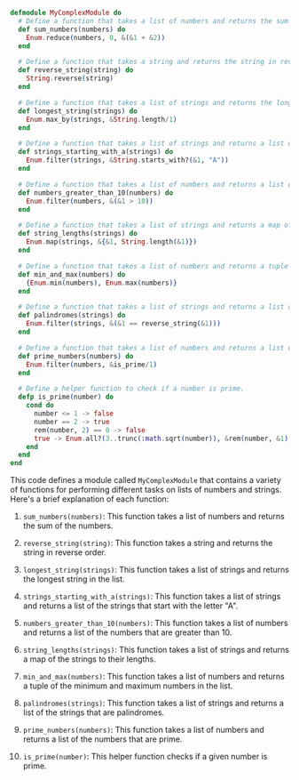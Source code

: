 ```elixir
defmodule MyComplexModule do
  # Define a function that takes a list of numbers and returns the sum of the numbers.
  def sum_numbers(numbers) do
    Enum.reduce(numbers, 0, &(&1 + &2))
  end

  # Define a function that takes a string and returns the string in reverse order.
  def reverse_string(string) do
    String.reverse(string)
  end

  # Define a function that takes a list of strings and returns the longest string in the list.
  def longest_string(strings) do
    Enum.max_by(strings, &String.length/1)
  end

  # Define a function that takes a list of strings and returns a list of the strings that start with the letter "A".
  def strings_starting_with_a(strings) do
    Enum.filter(strings, &String.starts_with?(&1, "A"))
  end

  # Define a function that takes a list of numbers and returns a list of the numbers that are greater than 10.
  def numbers_greater_than_10(numbers) do
    Enum.filter(numbers, &(&1 > 10))
  end

  # Define a function that takes a list of strings and returns a map of the strings to their lengths.
  def string_lengths(strings) do
    Enum.map(strings, &{&1, String.length(&1)})
  end

  # Define a function that takes a list of numbers and returns a tuple of the minimum and maximum numbers in the list.
  def min_and_max(numbers) do
    {Enum.min(numbers), Enum.max(numbers)}
  end

  # Define a function that takes a list of strings and returns a list of the strings that are palindromes.
  def palindromes(strings) do
    Enum.filter(strings, &(&1 == reverse_string(&1)))
  end

  # Define a function that takes a list of numbers and returns a list of the numbers that are prime.
  def prime_numbers(numbers) do
    Enum.filter(numbers, &is_prime/1)
  end

  # Define a helper function to check if a number is prime.
  defp is_prime(number) do
    cond do
      number <= 1 -> false
      number == 2 -> true
      rem(number, 2) == 0 -> false
      true -> Enum.all?(3..trunc(:math.sqrt(number)), &rem(number, &1) != 0)
    end
  end
end
```

This code defines a module called `MyComplexModule` that contains a variety of functions for performing different tasks on lists of numbers and strings. Here's a brief explanation of each function:

1. `sum_numbers(numbers)`: This function takes a list of numbers and returns the sum of the numbers.

2. `reverse_string(string)`: This function takes a string and returns the string in reverse order.

3. `longest_string(strings)`: This function takes a list of strings and returns the longest string in the list.

4. `strings_starting_with_a(strings)`: This function takes a list of strings and returns a list of the strings that start with the letter "A".

5. `numbers_greater_than_10(numbers)`: This function takes a list of numbers and returns a list of the numbers that are greater than 10.

6. `string_lengths(strings)`: This function takes a list of strings and returns a map of the strings to their lengths.

7. `min_and_max(numbers)`: This function takes a list of numbers and returns a tuple of the minimum and maximum numbers in the list.

8. `palindromes(strings)`: This function takes a list of strings and returns a list of the strings that are palindromes.

9. `prime_numbers(numbers)`: This function takes a list of numbers and returns a list of the numbers that are prime.

10. `is_prime(number)`: This helper function checks if a given number is prime.